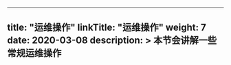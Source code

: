 
---
title: "运维操作"
linkTitle: "运维操作"
weight: 7
date: 2020-03-08
description: >
  本节会讲解一些常规运维操作
---

